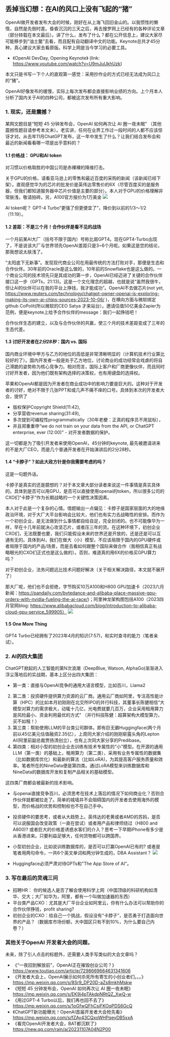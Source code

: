 ## 丢掉当幻想：在AI的风口上没有飞起的“猪”



OpenAI做开发者发布大会的时候，刚好在从上海飞回旧金山的。以我惯性的懒惰，自然是先倒时差。昏昏沉沉的三天之后，再去搜罗网上已经有的各种评论文章（部分转载在本文最后）。讲了什么，发布了什么？都在公开信息上，建议大家尽可能移步到“油土鳖”去看，而且配有自动翻译中文的功能。Keynote总共才45分种，真心建议大家去看原版。科学上网是当今学习的必要工具。

* 《OpenAI DevDay, Opening Keynote》 (link: https://www.youtube.com/watch?v=U9mJuUkhUzk)


本文只是书写一下个人的直观第一感觉：采用抄作业的方式已经无法成为风口上的“猪”。

OpenAI好像发布的缓慢，实际上每次发布都会直接影响业绩的方向。上个月本人分析了国内关于AI的四种公司，都被这次发布所有重大影响。

### 1. 现实，还是震撼？

某网文题目是“短短 45 分钟发布会，OpenAI 如何再次让 AI 圈一夜未眠” （其他震撼性题目请参考本文末）。老实讲，任何在业界工作过一段时间的人都不应该惊讶才对。从去年11月ChatGPT发布，这一年中发生了什么？让我们结合发布会和最近的新闻看看哪一项是出乎意料的？

#### 1.1 价格战： GPU和AI token

对习惯以价格取胜的中国公司是赤裸裸的降维打击。

关于GPU的价格，请看亚马逊上的零售和最近百度的采购的新闻（该新闻已经下架）。直观感觉华为的芯片的批发价是英伟达零售价的6X（尽管百度买的是服务器，但我们都知道服务器中芯片价值是主要的部分）。本人对于GPU的价格理解非常肤浅，敬请拍砖。另，A100官方报价为1万美金
![](./GPU_price.jpeg)

AI token呢？ GPT-4 Turbo“更强了但更便宜了”，降价到以前的1/3～1/2 （11:19）。

#### 1.2 差距：不是三个月！合作伙伴是看不见的战场
一个月前某AI大厂（括号不限于国内）号称比肩GPT4。现在GPT4-Turbo出现了，不是说该大厂与世界领先OpenAI差距只是3~6个月呢。如果这是您的结论，那我想说太肤浅了。

“太阳底下无新事”。发现现代商业公司在用最传统的方法打败对手，那便是生态和合作伙伴。30年前的Oracle是这么做的，10年前的Snowflake也是这么做的。一个商业公司的技术领先只是其成功的第一步，OpenAI已经迈进了关键的合作伙伴接口这一步（GPTs，21:13)。这是一个文化理念的超越，也就是说“虽然我很牛，但让AI的伙伴可以在我的平台上挣钱，我才能成功”。OpenAI不去做芯片(not yet, https://www.reuters.com/technology/chatgpt-owner-openai-is-exploring-making-its-own-ai-chips-sources-2023-10-06/ )，在横向方面与微软绑定github CoPolit(所以微软的CEO Satya 才来站台）。邀请估值50亿美金Zapier为范例，便是keynote上给予合作伙伴的message：我们一起挣钱吧！

合作伙伴生态的建立，以及与合作伙伴的共赢，使三个月的技术差距变成了三年的生态代差。

#### 1.3 讨好开发者在*2分28秒*：国内 vs. 国际

国内商业环境中甲方与乙方的地位的高低是非常清晰明显的（计算机技术行业算比较好的了）。国内开发者一般是处于乙方地位，讨论商业的成功经常会戏虐的将自己滑跪的姿势称为核心竞争力。相对而言，国际上客户和厂商更像伙伴，而且同时讨好开发者，因为他们既有架构选择的决策权，也有用键盘的选择权。

苹果和OpenAI都是因为开发者在商业成功中的影响力要是巨大的。这种对于开发者的讨好，绝对不限于几张PPT和或几声不痛不痒的口号。具体到本次的开发者大会，提供了
* 版权保护Copyright Shield(11:42),
* 分享营收revenue sharing(31:49), 
* 多次提到可编程性programmatically（30年老梗：正真的程序员不用鼠标），
* 并且郑重重申“we do not train on your data from the API, or ChatGPT enterprise, ever (12:00)" - 对开发者数据的保护。

这一切都是为了吸引开发者来使用OpenAI，45分钟的keynote, 最先被邀请进来的不是大厂CEO，而是几个普通开发者在开始演讲后的2分28秒。

#### 1.4  “卡脖子”？如此大政方针是你我需要考虑的吗？

这是一句题外话。

卡脖子是真实的还是臆想的？对于本文章大部分读者来说这一件事情是真实具体的。具体到是否可以用GPU，是否可以直接使用openai的token，所以很多公司的CXO们“卡脖子”作为长期战略的一个关键性决策因素。

本人对于此是一个复杂的心情。借题输出一点偏见：卡脖子是国家层面的大的地缘政治环境，对于大厂大平台影响会比较大，他们也有实力去战略性的安排。而作为一个初创企业，是无法做到什么事情都自给自足，完全封闭的。也不可能像华为一样，早在十几年前就决心攻坚芯片，或者压三年的货。在这种环境下，初创企业CXO们，无法既要也要，我们只能假设未来的世界还是开放的，还是还是可以互通有无的。具体到AI，我们在做大（小）模型，不应该局限于国内的GPU硬件或者局限于国内的产品/场景，而是去看如何跟整个国际来做合作（我相信真正有战略眼光的CXO们正式也是这么做的）。否则，难道真的用6X的价格买GPU算力吗？

对于初创企业，法务问题远比技术问题好解决（关于相关解决路径，本文就不展开了）

那大厂呢，他们也不会拒绝，字节购买10万A100和H800 GPU加速卡（2023六月新闻：https://pandaily.com/bytedance-and-alibaba-place-massive-gpu-orders-with-nvidia-fueling-the-ai-race/)；阿里神龙架构图包括A100（2023四月官网blog: https://www.alibabacloud.com/blog/introduction-to-alibaba-cloud-gpu-service_599905）
![](./ALi-X-Dragon.png)


#### 1.5 One More Thing

GPT4 Turbo已经拥有了2023年4月的知识(7:57)，和实时查寻的能力（笔者亲试）。




### 2. AI的四大集团 

ChatGPT掀起的人工智能的第N次浪潮（DeepBlue, Watson, AlphaGo)渐渐进入浮尘落地后的实战期，基本上区分出四大集团：

* 第一类：直接与OpenAI竞争的通用大语言模型，比如百川，Llama2
2. 第二类：投资硬件提供算力资源的云厂商。通用云厂商如阿里，专注高性能计算（HPC）的比如本月初刚刚在北交所IPO的并行科技，其董事长陈健相信“大模型对算力的需求极大，动辄十几亿，光电费就要几百万，企业采用租用算力是风险最小、资金利用最优的方式” （并行科技陈健：超算架构大模型算力，买不如租！）
3.  第三类：帮助使用LLM的平台类公司群体。即有巨无霸Huggingface(两个月前以45亿美元估值融资2.35亿），上周同大家介绍的刚刚崭露头角的Lepton AI(阿里前副总裁贾扬清创立），也有上次同大家分享的Predibase。
4. 第四类：相对小型的初创企业去训练有技术专属性的“小”模型。在开源的通用LLM（第一类）的基础上，租用算力（第二类），采用有业务专属性的数据集（比如数据库优化）和最新的算法（比如LoRA)，为其提高客户服务质量和效率。笔者所在的NineData便是第四类。通过LoRA模型来训练数据库和NineData的数据库开发和复制产品相关的基础模型。

这四类厂商都会被最新的技术影响。

* 与openai直接竞争百川，必须思考在技术上落后的情况下如何商业化？否则合作伙伴就都被拉走了。简单的城墙并不会阻碍国内的开发者去使用海外的模型，而价格战的优势和控制权也不在自己手中。

* 投资硬件的要思考，或者从大趋势上。英伟达的老黄或者AMD的苏妈，是否可以说服国会改变政策（一直在尝试）或者用产品和律师绕过（H800 and A800)? 或者巨大的价格差诱惑水客们的介入？思考一下早期iPhone有多少是从香港进来。只要利益足够大，任何货物都可以跨国界。

* 小型初创企业，比如说训练数据库的，是否可以打赢OpenAI已有的? 或者是笔者用两句命令，一共6个英文单词和两分钟生成的，DBA Assistant？
![](./DBA_Assistant.jpg)

* Huggingface必须严肃对待GPTs和"The App Store of AI"。

### 3.  写在最后的灵魂三问

* 招聘HR： 你的候选人是否了解会使用科学上网（中国顶级的科研机构如清华、交大；大厂如华为，阿里，都有一个叫做加速器的东西） 
* 平台类产品CXO：尤其是大厂平台企业如阿里云，你有什么办法可以帮助你的合作伙伴挣钱，profit sharing? 
* 初创企业的CXO：给自己一个挑战，假设没有“卡脖子”，是否勇于打造面向世界的产品？（数据库市场份额，大中国区只有不到10%，为什么要自己内卷？）

### 其他关于OpenAI 开发者大会的问题，

未来，除了引人点击的标题外，还需要人类手写类似的大会文章吗？

* 《“一夜回到解放前”，OpenAI正在摧毁创业公司？》 https://www.toutiao.com/article/7298669664631341606
* 《开发者大会上，OpenAI展示如何杀死所有寄生的小创业者们。。。》 https://mp.weixin.qq.com/s/8Sr9_DP20D-aZs8mkhMskw
* 《短短 45 分钟发布会，OpenAI 如何再次让 AI 圈一夜未眠》 https://mp.weixin.qq.com/s/EK9j4pTAkdpNRtQZ_XwQ-w
* 《用过GPT-4 Turbo以后，我们再也回不去了》https://mp.weixin.qq.com/s/1oGfwQFhCsiFKOqPDS6GcQ
* 《ChatGPT新功能曝光！OpenAI首届开发者大会抢先看》https://mp.weixin.qq.com/s/fZAy43CQxoWHPqeyDB5xxA
* 《看完OpenAI开发者大会，BAT都沉默了》 https://new.qq.com/rain/a/20231107A04N2P00
